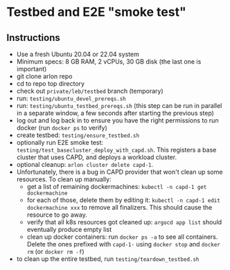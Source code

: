 # Testbed and E2E "smoke test"

## Instructions

- Use a fresh Ubuntu 20.04 or 22.04 system
- Minimum specs: 8 GB RAM, 2 vCPUs, 30 GB disk (the last one is important)
- git clone arlon repo
- cd to repo top directory
- check out `private/leb/testbed` branch (temporary)
- run: `testing/ubuntu_devel_prereqs.sh`
- run: `testing/ubuntu_testbed_prereqs.sh` (this step can be run in parallel in a separate window, a few seconds after starting the previous step)
- log out and log back in to ensure you have the right permissions to run docker (run `docker ps` to verify)
- create testbed: `testing/ensure_testbed.sh`
- optionally run E2E smoke test: `testing/test_basecluster_deploy_with_capd.sh`. This registers a base cluster that uses CAPD, and deploys a workload cluster.
- optional cleanup: `arlon cluster delete capd-1`.
- Unfortunately, there is a bug in CAPD provider that won't clean up some resources. To clean up manually:
  - get a list of remaining dockermachines: `kubectl -n capd-1 get dockermachine`
  - for each of those, delete them by editing it: `kubectl -n capd-1 edit dockermachine xxx` to remove all finalizers. This should cause the resource to go away.
  - verify that all k8s resources got cleaned up: `argocd app list` should eventually produce empty list
  - clean up docker containers: run `docker ps -a` to see all containers. Delete the ones prefixed with `capd-1-` using `docker stop` and `docker rm` (or `docker rm -f`)
- to clean up the entire testbed, run `testing/teardown_testbed.sh`

